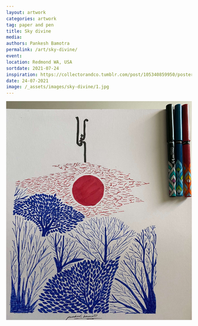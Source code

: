 ```yaml
---
layout: artwork
categories: artwork
tag: paper and pen
title: Sky divine
media: 
authors: Pankesh Bamotra
permalink: /art/sky-divine/
event: 
location: Redmond WA, USA
sortdate: 2021-07-24
inspiration: https://collectorandco.tumblr.com/post/105340859950/poster-tamae-mizukami
date: 24-07-2021
image: /_assets/images/sky-divine/1.jpg
---
```

![](/_assets/images/sky-divine/1.jpg)